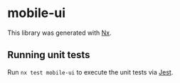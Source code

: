 # mobile-ui

This library was generated with [Nx](https://nx.dev).

## Running unit tests

Run `nx test mobile-ui` to execute the unit tests via [Jest](https://jestjs.io).
